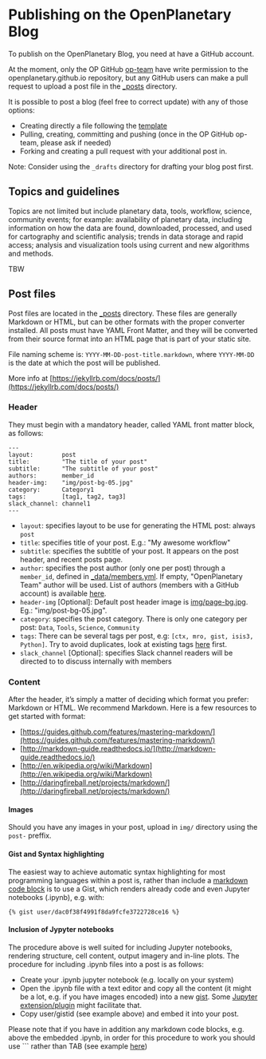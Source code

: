 # Publishing on the OpenPlanetary Blog

To publish on the OpenPlanetary Blog, you need at have a GitHub account.

At the moment, only the OP GitHub [op-team](https://github.com/orgs/openplanetary/teams/op-team) have write permission to the openplanetary.github.io repository, but any GitHub users can make a pull request to upload a post file in the [_posts](https://github.com/openplanetary/newwebsite/tree/master/_posts) directory.

It is possible to post a blog (feel free to correct update) with any of those options:

* Creating directly a file following the [template](https://github.com/openplanetary/tree/master/_drafts/yyyy-mm-dd-post-template.markdown)
* Pulling, creating, committing and pushing (once in the OP GitHub op-team, please ask if needed)
* Forking and creating a pull request with your additional post in.

Note: Consider using the `_drafts` directory for drafting your blog post first.

## Topics and guidelines

Topics are not limited but include planetary data, tools, workflow, science, community events; for example: availability of planetary data, including information on how the data are found, downloaded, processed, and used for cartography and scientific analysis; trends in data storage and rapid access; analysis and visualization tools using current and new algorithms and methods.

TBW

## Post files

Post files are located in the [_posts](https://github.com/openplanetary/newwebsite/tree/master/_posts) directory. These files are generally Markdown or HTML, but can be other formats with the proper converter installed. All posts must have YAML Front Matter, and they will be converted from their source format into an HTML page that is part of your static site.

File naming scheme is: `YYYY-MM-DD-post-title.markdown`, where `YYYY-MM-DD` is the date at which the post will be published.

More info at [https://jekyllrb.com/docs/posts/](https://jekyllrb.com/docs/posts/)

### Header

They must begin with a mandatory header, called YAML front matter block, as follows:

```
---
layout:        post
title:         "The title of your post"
subtitle:      "The subtitle of your post"
authors:       member_id
header-img:    "img/post-bg-05.jpg"
category:      Category1
tags:          [tag1, tag2, tag3]
slack_channel: channel1
---
```

* `layout`: specifies layout to be use for generating the HTML post: always `post`
* `title`: specifies title of your post. E.g.: "My awesome workflow"
* `subtitle`: specifies the subtitle of your post. It appears on the post header, and recent posts page.
* `author`: specifies the post author (only one per post) through a `member_id`, defined in [_data/members.yml](https://github.com/openplanetary/newwebsite/tree/master/_data/members.yml). If empty, "OpenPlanetary Team" author will be used. List of authors (members with a GitHub account) is available [here](http://openplanetary.github.io/newwebsite/blog/authors).
* `header-img` [Optional]: Default post header image is [img/page-bg.jpg](https://openplanetary.github.io/newwebsite/img/page-bg.jpg). Eg.: "img/post-bg-05.jpg".
* `category`: specifies the post category. There is only one category per post: `Data`, `Tools`, `Science`, `Community`
* `tags`: There can be several tags per post, e.g: `[ctx, mro, gist, isis3, Python]`. Try to avoid duplicates, look at existing tags [here](https://openplanetary.github.io/newwebsite/blog/tags/) first.
* `slack_channel` [Optional]: specifies Slack channel readers will be directed to to discuss internally with members


### Content

After the header, it’s simply a matter of deciding which format you prefer: Markdown or HTML.
We recommend Markdown. Here is a few resources to get started with format:

* [https://guides.github.com/features/mastering-markdown/](https://guides.github.com/features/mastering-markdown/)
* [http://markdown-guide.readthedocs.io/](http://markdown-guide.readthedocs.io/)
* [http://en.wikipedia.org/wiki/Markdown](http://en.wikipedia.org/wiki/Markdown)
* [http://daringfireball.net/projects/markdown/](http://daringfireball.net/projects/markdown/)

#### Images

Should you have any images in your post, upload in `img/` directory using the `post-` preffix.

#### Gist and Syntax highlighting

The easiest way to achieve automatic syntax highlighting for most programming languages within a post is, rather than include a [markdown code block](https://guides.github.com/features/mastering-markdown/) is to use a Gist, which renders already code and even Jupyter notebooks (.ipynb), e.g. with:

```
{% gist user/dac0f38f4991f8da9fcfe3722728ce16 %}
```

#### Inclusion of Jypyter notebooks

The procedure above is well suited for including Jupyter notebooks, rendering structure, cell content, output imagery and in-line plots. The procedure for including .ipynb files into a post is as follows:

* Create your .ipynb jupyter notebook (e.g. locally on your system)
* Open the .ipynb file with a text editor and copy all the content (it might be a lot, e.g. if you have images encoded) into a new [gist](https://gist.github.com/). Some [Jupyter extension/plugin](https://github.com/ipython-contrib/jupyter_contrib_nbextensions/tree/b29c698394239a6931fa4911440550df214812cb/src/jupyter_contrib_nbextensions/nbextensions/gist_it) might facilitate that.
* Copy user/gistid (see example above) and embed it into your post.

Please note that if you have in addition any markdown code blocks, e.g. above the embedded .ipynb, in order for this procedure to work you should use ``` rather than TAB (see example [here](https://github.com/openplanetary/newwebsite/edit/master/_posts/2016-09-10-w10n.md))
